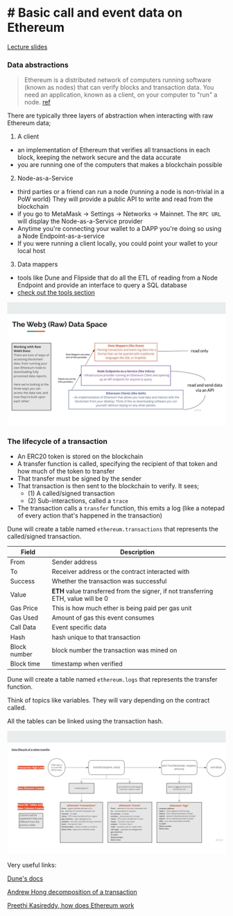 # # Basic call and event data on Ethereum

[Lecture slides](https://docs.google.com/presentation/d/1I6vDOS52uMCmWg3KIbuKYe8lK-8_ol9bEksIUEHNNLI/edit#slide=id.p)

### Data abstractions

> Ethereum is a distributed network of computers running software (known as nodes) that can verify blocks and transaction data. You need an application, known as a client, on your computer to "run" a node. [ref](https://ethereum.org/en/developers/docs/nodes-and-clients/)

There are typically three layers of abstraction when interacting with raw Ethereum data;

1. A client
  - an implementation of Ethereum that verifies all transactions in each block, keeping the network secure and the data accurate
  - you are running one of the computers that makes a blockchain possible
2. Node-as-a-Service
  - third parties or a friend can run a node (running a node is non-trivial in a PoW world) They will provide a public API to write and read from the blockchain
  - if you go to MetaMask -> Settings -> Networks -> Mainnet. The `RPC URL` will display the Node-as-a-Service provider
  - Anytime you're connecting your wallet to a DAPP you're doing so using a Node Endpoint-as-a-service
  - If you were running a client locally, you could point your wallet to your local host
3. Data mappers 
  - tools like Dune and Flipside that do all the ETL of reading from a Node Endpoint and provide an interface to query a SQL database
  - [check out the tools section](#analytics-tools)

![eth abstractions](md_refs/eth_abstractions.svg "Source: Mirror's analytics course")

### The lifecycle of a transaction

- An ERC20 token is stored on the blockchain
- A transfer function is called, specifying the recipient of that token and how much of the token to transfer
- That transfer must be signed by the sender
- That transaction is then sent to the blockchain to verify. It sees;
  -  (1) A called/signed transaction
  -  (2) Sub-interactions, called a `trace`
-  The transaction calls a `transfer` function, this emits a log (like a notepad of every action that's happened in the transaction)

Dune will create a table named `ethereum.transactions` that represents the called/signed transaction. 

| Field  | Description  |
|---|---|
| From  | Sender address   |
| To  | Receiver address or the contract interacted with  |
| Success  | Whether the transaction was successful   |
| Value  | __ETH__ value transferred from the signer, if not transferring ETH, value will be 0   |
| Gas Price  | This is how much ether is being paid per gas unit   |
| Gas Used | Amount of gas this event consumes   |
| Call Data | Event specific data   |
| Hash | hash unique to that transaction   |
| Block number | block number the transaction was mined on   |
| Block time | timestamp when verified   |

Dune will create a table named `ethereum.logs` that represents the transfer function.

Think of topics like variables. They will vary depending on the contract called.

All the tables can be linked using the transaction hash.

![eth transaction](md_refs/eth_transaction.svg "Source: Mirror's analytics course")

Very useful links:

[Dune's docs](https://docs.dune.xyz/data-tables/data-tables/raw-data/ethereum-data)

[Andrew Hong decomposition of a transaction](https://ath.mirror.xyz/mbR1n_CvflL1KIKCTG42bnM4HpfGBqDPNndH8mu2eJw)

[Preethi Kasireddy, how does Ethereum work](https://www.preethikasireddy.com/post/how-does-ethereum-work-anyway)
